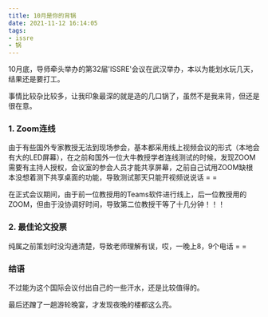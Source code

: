 ```yaml
---
title: 10月是你的背锅
date: 2021-11-12 16:14:05
tags:
- issre
- 锅
---
```


10月底，导师牵头举办的第32届'ISSRE'会议在武汉举办，本以为能划水玩几天，结果还是要打工。

事情比较杂比较多，让我印象最深的就是造的几口锅了，虽然不是我来背，但还是很在意。

### 1. Zoom连线

由于有些国外专家教授无法到现场参会，基本都采用线上视频会议的形式（本地会有大的LED屏幕），在之前和国外一位大牛教授学者连线测试的时候，发现ZOOM需要有主持人授权，会议室的参会人员才能共享屏幕，之前自己试用ZOOM缺根本没想着测下共享桌面的功能，导致测试那天只能开视频说说话 = =

在正式会议期间，由于前一位教授用的Teams软件进行线上，后一位教授用的ZOOM，但由于没协调好时间，导致第二位教授干等了十几分钟！！！

### 2. 最佳论文投票

纯属之前策划时没沟通清楚，导致老师理解有误，哎，一晚上8，9个电话 = =

### 结语

不过能为这个国际会议付出自己的一些汗水，还是比较值得的。

最后还蹭了一趟游轮晚宴，才发现夜晚的楼都这么亮。 